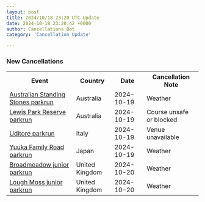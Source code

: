 ```yaml
---
layout: post
title: 2024/10/18 23:20 UTC Update
date: 2024-10-18 23:20:42 +0000
author: Cancellations Bot
category: 'Cancellation Update'

---
```


<h3>New Cancellations</h3>
<div class='hscrollable'>
<table style='width: 100%'>
    <tr>
        <th>Event</th>
        <th>Country</th>
        <th>Date</th>
        <th>Cancellation Note</th>
    </tr>
    <tr>
        <td><a href="https://www.parkrun.com.au/australianstandingstones">Australian Standing Stones parkrun</a></td>
        <td>Australia</td>
        <td>2024-10-19</td>
        <td>Weather</td>
    </tr>
    <tr>
        <td><a href="https://www.parkrun.com.au/lewisparkreserve">Lewis Park Reserve parkrun</a></td>
        <td>Australia</td>
        <td>2024-10-19</td>
        <td>Course unsafe or blocked</td>
    </tr>
    <tr>
        <td><a href="https://www.parkrun.it/uditore">Uditore parkrun</a></td>
        <td>Italy</td>
        <td>2024-10-19</td>
        <td>Venue unavailable</td>
    </tr>
    <tr>
        <td><a href="https://www.parkrun.jp/yuukafamilyroad">Yuuka Family Road parkrun</a></td>
        <td>Japan</td>
        <td>2024-10-19</td>
        <td>Weather</td>
    </tr>
    <tr>
        <td><a href="https://www.parkrun.org.uk/broadmeadow-juniors">Broadmeadow junior parkrun</a></td>
        <td>United Kingdom</td>
        <td>2024-10-20</td>
        <td>Weather</td>
    </tr>
    <tr>
        <td><a href="https://www.parkrun.org.uk/loughmoss-juniors">Lough Moss junior parkrun</a></td>
        <td>United Kingdom</td>
        <td>2024-10-20</td>
        <td>Weather</td>
    </tr>
</table>
</div>
